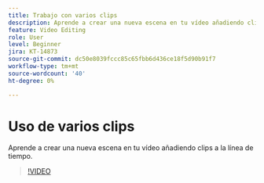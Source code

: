 ```yaml
---
title: Trabajo con varios clips
description: Aprende a crear una nueva escena en tu vídeo añadiendo clips a la línea de tiempo
feature: Video Editing
role: User
level: Beginner
jira: KT-14873
source-git-commit: dc50e8039fccc85c65fbb6d436ce18f5d90b91f7
workflow-type: tm+mt
source-wordcount: '40'
ht-degree: 0%

---
```


# Uso de varios clips

Aprende a crear una nueva escena en tu vídeo añadiendo clips a la línea de tiempo.

>[!VIDEO](https://video.tv.adobe.com/v/3427091?quality=12&learn=on&hidetitle=true)
